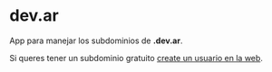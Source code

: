 dev.ar
======

App para manejar los subdominios de **.dev.ar**.

Si queres tener un subdominio gratuito [create un usuario en la web](https://dev.ar).
